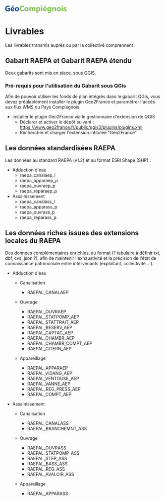 ![picto](/doc/img/geocompiegnois_2020_reduit_v2.png)

# Livrables

Les livrables transmis auprès ou par la collectivé comprennent :

## Gabarit RAEPA et Gabarit RAEPA étendu

Deux gabarits sont mis en place, sous QGIS.

### Pré-requis pour l'utilisation du Gabarit sous QGis

Afin de pouvoir utiliser les fonds de plan intégrés dans le gabarit QGis, vous devez préalablement installer le plugin Geo2France et paramétrer l'accès aux flux WMS du Pays Compiégnois.

- installer le plugin Geo2France via le gestionnaire d'extension de QGIS
  - Déclarer et activer le dépôt suivant : https://www.geo2france.fr/public/qgis3/plugins/plugins.xml
  - Rechercher et charger l'extension intitulée "Geo2France"


## Les données standardisées RAEPA

Les données au standard RAEPA (v1.2) et au format ESRI Shape (SHP) :
* Adduction d'eau
  * raepa_canalaep_l
  * raepa_apparaep_p
  * raepa_ouvraep_p
  * raepa_reparaep_p
* Assainissement
  * raepa_canalass_l
  * raepa_apparass_p
  * raepa_ouvrass_p
  * raepa_reparass_p

## Les données riches issues des extensions locales du RAEPA

Des données complémentaires enrichies, au format (? tabulaire à définir txt, dbf, cvs, json ?), afin de maintenir l'exhaustivité et la précision de l'état de connaissance patrimoniale entre intervenants (exploitant, collectivité ...).

* Adduction d'eau
  * Canalisation
    * RAEPAL_CANALAEP
    
  * Ouvrage
    * RAEPAL_OUVRAEP
    * RAEPAL_STATPOMP_AEP
    * RAEPAL_STATTRAIT_AEP
    * RAEPAL_RESERV_AEP
    * RAEPAL_CAPTAG_AEP
    * RAEPAL_CHAMBR_AEP
    * RAEPAL_CHAMBR_COMPT_AEP
    * RAEPAL_CITERN_AEP
    
  * Appareillage
    * RAEPAL_APPARAEP
    * RAEPAL_VIDANG_AEP
    * RAEPAL_VENTOUSE_AEP
    * RAEPAL_VANNE_AEP
    * RAEPAL_REG_PRESS_AEP
    * RAEPAL_COMPT_AEP

* Assainissement
  * Canalisation
    * RAEPAL_CANALASS
    * RAEPAL_BRANCHEMNT_ASS
    
  * Ouvrage
    * RAEPAL_OUVRASS
    * RAEPAL_STATPOMP_ASS
    * RAEPAL_STEP_ASS
    * RAEPAL_BASS_ASS
    * RAEPAL_REG_ASS
    * RAEPAL_AVALOIR_ASS
    
  * Appareillage
    * RAEPAL_APPARASS
